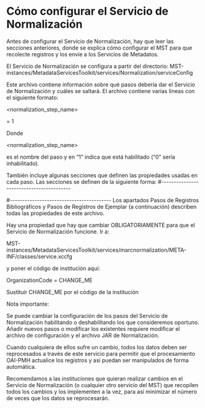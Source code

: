 # Cómo configurar el Servicio de Normalización #

Antes de configurar el Servicio de Normalización, hay que leer las secciones anteriores, donde se explica cómo configurar el MST para que recolecte registros y los envíe a los Servicios de Metadatos.

El Servicio de Normalización se configura a partir del directorio:
MST-instances/MetadataServicesToolkit/services/Normalization/serviceConfig

Este archivo contiene información sobre qué pasos debería dar el Servicio de Normalización y cuáles se saltará. El archivo contiene varias líneas con el siguiente formato:



<normalization\_step\_name>

 = 1

Donde 

<normalization\_step\_name>

 es el nombre del paso y en “1” indica que está habilitado (“0” sería inhabilitado).

También incluye algunas secciones que definen las propiedades usadas en cada paso. Las secciones se definen de la siguiente forma:
#-----------------------------------------
<Section name>
#-----------------------------------------
Los apartados Pasos de Registros Bibliográficos y Pasos de Registros de Ejemplar (a continuación) describen todas las propiedades de este archivo.

Hay una propiedad que hay que cambiar OBLIGATORIAMENTE para que el Servicio de Normalización funcione. Ir a:

MST-instances/MetadataServicesToolkit/services/marcnormalization/META-INF/classes/service.xccfg

y poner el código de institución aquí:

OrganizationCode = CHANGE\_ME

Sustituir CHANGE\_ME por el código de la institución

Nota importante:

Se puede cambiar la configuración de los pasos del Servicio de Normalización habilitando o deshabilitando los que consideremos oportuno. Añadir nuevos pasos o modificar los existentes requiere modificar el archivo de configuración y el archivo JAR  de Normalización.

Cuando cualquiera de ellos sufre un cambio, todos los datos deben ser reprocesados a través de este servicio para permitir que el procesamiento OAI-PMH actualice los registros y así puedan ser manipulados de forma automática.

Recomendamos a las instituciones que quieran realizar cambios en el Servicio de Normalización (o cualquier otro servicio del MST) que recopilen todos los cambios y los implementen a la vez, para así minimizar el número de veces que los datos se reprocesarán.